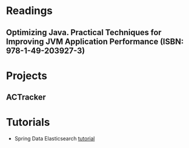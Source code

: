 # Readings

## Optimizing Java. Practical Techniques for Improving JVM Application Performance (ISBN: 978-1-49-203927-3)

# Projects

## ACTracker

# Tutorials

- Spring Data Elasticsearch [tutorial](https://github.com/marcinciapa/tutorials/pull/6)